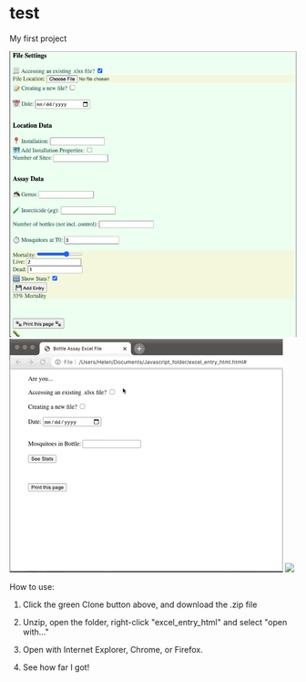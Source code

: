 # test
My first project

![](pic1.png)
![](UI%20demo%201.gif)
![](demo2.gif)


How to use:

1. Click the green Clone button above, and download the .zip file

2. Unzip, open the folder, right-click "excel_entry_html" and select "open with..."

3. Open with Internet Explorer, Chrome, or Firefox.

4. See how far I got!

